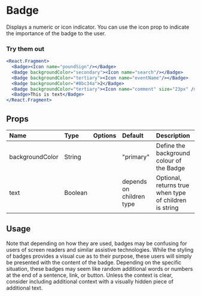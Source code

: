 # Badge

Displays a numeric or icon indicator. You can use the icon prop to
indicate the importance of the badge to the user.

### Try them out

```.jsx
<React.Fragment>
  <Badge><Icon name="poundSign"/></Badge>
  <Badge backgroundColor="secondary"><Icon name="search"/></Badge>
  <Badge backgroundColor="tertiary"><Icon name="eventName"/></Badge>
  <Badge backgroundColor="#8bc34a">2</Badge>
  <Badge backgroundColor="tertiary"><Icon name="comment" size="23px" /></Badge>
  <Badge>This is text</Badge>
</React.Fragment>
```

## Props

| Name            | Type    | Options | Default                  | Description                                            |
| :-------------- | :------ | :-----: | :----------------------- | :----------------------------------------------------- |
| backgroundColor | String  |         | "primary"                | Define the background colour of the Badge              |
| text            | Boolean |         | depends on children type | Optional, returns true when type of children is string |

## Usage

Note that depending on how they are used, badges may be confusing for users
of screen readers and similar assistive technologies. While the styling of
badges provides a visual cue as to their purpose, these users will simply
be presented with the content of the badge. Depending on the specific
situation, these badges may seem like random additional words or numbers
at the end of a sentence, link, or button. Unless the context is clear,
consider including additional context with a visually hidden piece of
additional text.
